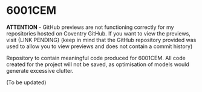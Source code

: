 # 6001CEM
**ATTENTION** - GitHub previews are not functioning correctly for my repositories hosted on Coventry GitHub. If you want to view the previews, visit {LINK PENDING} (keep in mind that the GitHub repository provided was used to allow you to view previews and does not contain a commit history)

Repository to contain meaningful code produced for 6001CEM.
All code created for the project will not be saved, as optimisation of models would generate excessive clutter.

(To be updated)
